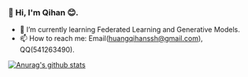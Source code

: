 <!-- ### Hi there 👋 -->

<!--
**huangqihanssh/huangqihanssh** is a ✨ _special_ ✨ repository because its `README.md` (this file) appears on your GitHub profile.

Here are some ideas to get you started:

- 🔭 I’m currently working on ...
- 🌱 I’m currently learning ...
- 👯 I’m looking to collaborate on ...
- 🤔 I’m looking for help with ...
- 💬 Ask me about ...
- 📫 How to reach me: ...
- 😄 Pronouns: ...
- ⚡ Fun fact: ...
-->

### 👋 Hi, I'm Qihan 😊. 

<!-- - 🔭 I’m currently working on Fujian Provincial Key Laboratory of Big Data Mining and Applications. -->
- 🌱 I’m currently learning Federated Learning and Generative Models.
- 📫 How to reach me: Email(huangqihanssh@gmail.com), QQ(541263490).

[![Anurag's github stats](https://github-readme-stats.vercel.app/api?username=huangqihanssh&show_icons=true)](https://github.com/anuraghazra/github-readme-stats) 

